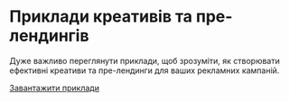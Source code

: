 # Приклади креативів та пре-лендингів

Дуже важливо переглянути приклади, щоб зрозуміти, як створювати ефективні креативи та пре-лендинги для ваших рекламних кампаній.

[Завантажити приклади](/img/7.2.zip)